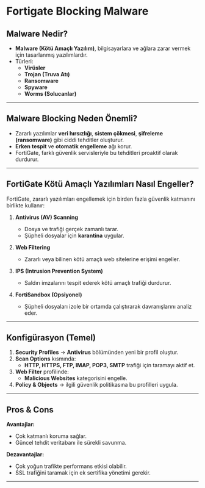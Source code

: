 # Fortigate Blocking Malware

## Malware Nedir?
- **Malware (Kötü Amaçlı Yazılım)**, bilgisayarlara ve ağlara zarar vermek için tasarlanmış yazılımlardır.  
- Türleri:  
  - **Virüsler**  
  - **Trojan (Truva Atı)**  
  - **Ransomware**  
  - **Spyware**  
  - **Worms (Solucanlar)**  

---

## Malware Blocking Neden Önemli?
- Zararlı yazılımlar **veri hırsızlığı**, **sistem çökmesi**, **şifreleme (ransomware)** gibi ciddi tehditler oluşturur.  
- **Erken tespit** ve **otomatik engelleme** ağı korur.  
- FortiGate, farklı güvenlik servisleriyle bu tehditleri proaktif olarak durdurur.  

---

## FortiGate Kötü Amaçlı Yazılımları Nasıl Engeller?
FortiGate, zararlı yazılımları engellemek için birden fazla güvenlik katmanını birlikte kullanır:

1. **Antivirus (AV) Scanning**  
   - Dosya ve trafiği gerçek zamanlı tarar.  
   - Şüpheli dosyalar için **karantina** uygular.  

2. **Web Filtering**  
   - Zararlı veya bilinen kötü amaçlı web sitelerine erişimi engeller.  

3. **IPS (Intrusion Prevention System)**  
   - Saldırı imzalarını tespit ederek kötü amaçlı trafiği durdurur.  

4. **FortiSandbox (Opsiyonel)**  
   - Şüpheli dosyaları izole bir ortamda çalıştırarak davranışlarını analiz eder.  

---

## Konfigürasyon (Temel)
1. **Security Profiles** → **Antivirus** bölümünden yeni bir profil oluştur.  
2. **Scan Options** kısmında:  
   - **HTTP, HTTPS, FTP, IMAP, POP3, SMTP** trafiği için taramayı aktif et.  
3. **Web Filter** profilinde:  
   - **Malicious Websites** kategorisini engelle.  
4. **Policy & Objects** → ilgili güvenlik politikasına bu profilleri uygula.  

---

## Pros & Cons
**Avantajlar:**  
- Çok katmanlı koruma sağlar.  
- Güncel tehdit veritabanı ile sürekli savunma.  

**Dezavantajlar:**  
- Çok yoğun trafikte performans etkisi olabilir.  
- SSL trafiğini taramak için ek sertifika yönetimi gerekir.

---
